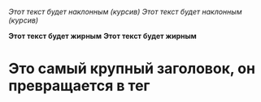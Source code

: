 _Этот текст будет наклонным (курсив)_
_Этот текст будет наклонным (курсив)_

**Этот текст будет жирным**
**Этот текст будет жирным**

# Это самый крупный заголовок, он превращается в тег <h1>

## <h2>

### <h3>

#### <h4>

##### <h5>

###### <h6>
